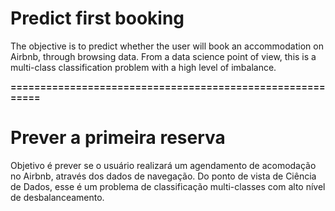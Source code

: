 # Predict first booking
The objective is to predict whether the user will book an accommodation on Airbnb, through browsing data. From a data science point of view, this is a multi-class classification problem with a high level of imbalance.


**==========================================================**

# Prever a primeira reserva 
Objetivo é prever se o usuário realizará um agendamento de acomodação no Airbnb, através dos dados de navegação. Do ponto de vista de Ciência de Dados, esse é um problema de classificação multi-classes com alto nível de desbalanceamento.   
